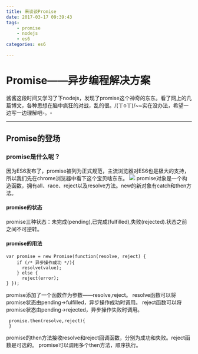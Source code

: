 ```yaml
---
title: 来谈谈Promise
date: 2017-03-17 09:39:43
tags:
    - promise
    - nodejs
    - es6
categories: es6

---
```


Promise——异步编程解决方案
===================


酱酱这段时间又学习了下nodejs，发现了promise这个神奇的东东。看了网上的几篇博文，各种思想在脑中疯狂的对战，乱的很。/(ㄒoㄒ)/~~实在没办法，希望一边写一边理解吧-。-

----------


Promise的登场
-------------

### promise是什么呢？

因为ES6发布了，promise被列为正式规范，主流浏览器对ES6也是极大的支持，所以我们先在chrome浏览器中看下这个宝贝啥东东。
![](/images/promise.png)
promise对象是一个构造函数，拥有all、race、reject以及resolve方法。new的新对象有catch和then方法。
#### promise的状态

promise三种状态：未完成(pending),已完成(fulfilled),失败(rejected).状态之前之间不可逆转。
#### promise的用法

    var promise = new Promise(function(resolve, reject) {  
	    if (/* 异步操作成功 */){    
	      resolve(value);  
	    } else {  
	      reject(error);   
    } });
    
promise添加了一个函数作为参数——resolve,reject。
resolve函数可以将promise状态由pending->fulfilled，异步操作成功时调用。
reject函数可以将promise状态由pending->rejected，异步操作失败时调用。
    
     promise.then(resolve,reject){
     } 

promise的then方法接收resolve和reject回调函数，分别为成功和失败。reject函数是可选的。
promise可以调用多个then方法，顺序执行。
